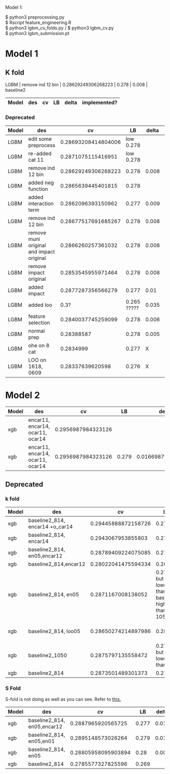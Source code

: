 Model 1: 

$ python3 preprocessing.py 
<br>
$ Rscript feature_engineering.R
<br>
$ python3 lgbm_cv_folds.py / $ python3 lgbm_cv.py 
<br>
$ python3 lgbm_submission.pt
# Model 1 

## K fold 


LGBM | remove ind 12 bin | 0.28629249306268223 | 0.278 | 0.008 | baseline2 

Model | des| cv | LB |  delta | implemented? 
--- | --- | --- | --- | --- | ---





### Deprecated
Model | des| cv | LB |  delta | implemented? 
--- | --- | --- | --- | --- | ---
LGBM | edit some preprocess | 0.28693208414804006  | low 0.278 |  | compare with ind12
LGBM | re-added cat 11 |  0.2871075115416951 | low 0.278 |  | compare with ind12
LGBM | remove ind 12 bin | 0.28629249306268223 | 0.278 | 0.008 | baseline2 
LGBM | added neg function | 0.2865639445401815  | 0.278  |   | 
LGBM | added interaction term | 0.2862096393150962 | 0.277 | 0.009  | N
LGBM | remove ind 12 bin | 0.28677517691685267 | 0.278 | 0.008 | Y 
LGBM | remove muni original and impact original |  0.2866260257361032 | 0.278 | 0.008 | Y
LGBM | remove impact original | 0.2853545955971464  | 0.278 | 0.008 | Y 
LGBM | added impact | 0.2877287356566279  | 0.277 | 0.01 | Y
LGBM | added loo | 0.3? | 0.265 ????? | 0.035 | N
LGBM | feature selection |  0.2840037745259099 | 0.278 | 0.006 | Y
LGBM | normal prep | 0.28388587 | 0.278 | 0.005 | Y
LGBM | ohe on 8 cat |  0.2834999 | 0.277 | X | N
LGBM | LOO on 1618, 0609 | 0.28337639620598 | 0.276 | X | N 


# Model 2 


Model | des| cv | LB |  delta | implemented? 
--- | --- | --- | --- | --- | ---
xgb | encar11, encar14, ocar11, ocar14  | 0.2956987984323126  |    |   |  X
xgb | encar11, encar14, ocar11, ocar14  | 0.2956987984323126  | 0.279   | 0.0166987984323126  |  X


## Deprecated 

### k fold 

Model | des| cv | LB |  delta | implemented? 
--- | --- | --- | --- | --- | ---
xgb | baseline2_814, encar14 +o_car14 |  0.29445888872158726    | 0.277  | X | N
xgb | baseline2_814, encar14 |  0.2943067953855803   | 0.277  | X | N
xgb | baseline2_814, en05,encar12 |  0.28789409224075085  | 0.278  | X | N
xgb | baseline2_814,encar12 |   0.28022041475594334  | 0.267  | X | N
xgb | baseline2_814, en05  | 0.2871167008138052   | 0.279 but lower than baseline, higher than 1050  |   | N 
xgb | baseline2_814, loo05  | 0.28650274214897986  | 0.28   |   | N, overfit. inverse movement 
xgb | baseline2_1050  |  0.2875797135558472 | 0.279 but lower than V   |   | N
xgb | baseline2_814  | 0.2873501489301373  | 0.279   |   | Y 

### S Fold

S-fold is not doing as well as you can see. Refer to [this.](https://www.kaggle.com/c/porto-seguro-safe-driver-prediction/discussion/41037)

Model | des| cv | LB |  delta | implemented? 
--- | --- | --- | --- | --- | ---
xgb | baseline2_814, en05,encar12 |  0.2887965920565725  | 0.277  | 0.01 | N
xgb | baseline2_814, en05,en01 |  0.2895148573026264   | 0.279  | 0.01 | N
xgb | baseline2_814, en05 | 0.28805958095903894   | 0.28  | 0.008 | Y
xgb | baseline2_814  |  0.2785577327825596 | 0.269  |   |  X
